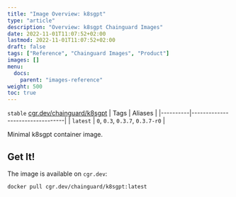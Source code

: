 ```yaml
---
title: "Image Overview: k8sgpt"
type: "article"
description: "Overview: k8sgpt Chainguard Images"
date: 2022-11-01T11:07:52+02:00
lastmod: 2022-11-01T11:07:52+02:00
draft: false
tags: ["Reference", "Chainguard Images", "Product"]
images: []
menu:
  docs:
    parent: "images-reference"
weight: 500
toc: true
---
```


`stable` [cgr.dev/chainguard/k8sgpt](https://github.com/chainguard-images/images/tree/main/images/k8sgpt)
| Tags     | Aliases                         |
|----------|---------------------------------|
| `latest` | `0`, `0.3`, `0.3.7`, `0.3.7-r0` |



Minimal k8sgpt container image.
## Get It!

The image is available on `cgr.dev`:

```
docker pull cgr.dev/chainguard/k8sgpt:latest
```

